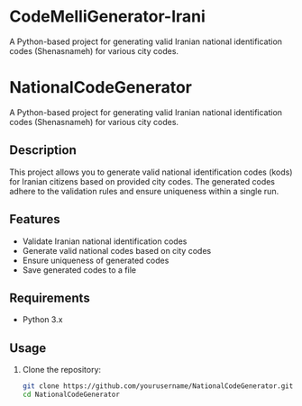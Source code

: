 # CodeMelliGenerator-Irani
A Python-based project for generating valid Iranian national identification codes (Shenasnameh) for various city codes.

# NationalCodeGenerator

A Python-based project for generating valid Iranian national identification codes (Shenasnameh) for various city codes.

## Description

This project allows you to generate valid national identification codes (kods) for Iranian citizens based on provided city codes. The generated codes adhere to the validation rules and ensure uniqueness within a single run.

## Features

- Validate Iranian national identification codes
- Generate valid national codes based on city codes
- Ensure uniqueness of generated codes
- Save generated codes to a file

## Requirements

- Python 3.x

## Usage

1. Clone the repository:
   ```bash
   git clone https://github.com/yourusername/NationalCodeGenerator.git
   cd NationalCodeGenerator
